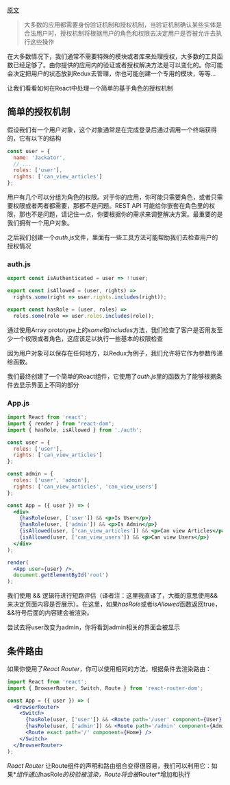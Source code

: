 [原文](https://alligator.io/react/simple-authorization/)

> 大多数的应用都需要身份验证机制和授权机制，当验证机制确认某些实体是合法用户时，授权机制将根据用户的角色和权限去决定用户是否被允许去执行这些操作

在大多数情况下，我们通常不需要特殊的模块或者库来处理授权，大多数的工具函数已经足够了。由你提供的应用内的验证或者授权解决方法是可以变化的。你可能会决定把用户的状态放到Redux去管理，你也可能创建一个专用的模块，等等...

让我们看看如何在React中处理一个简单的基于角色的授权机制

## 简单的授权机制

假设我们有一个用户对象，这个对象通常是在完成登录后通过调用一个终端获得的，它有以下的结构

```jsx
const user = {
  name: 'Jackator',
  // ...
  roles: ['user'],
  rights: ['can_view_articles']
};
```

用户有几个可以分组为角色的权限。对于你的应用，你可能只需要角色，或者只需要权限或者两者都需要，那都不是问题。REST API 可能给你嵌套在角色里的权限，那也不是问题，请记住一点，你要根据你的需求来调整解决方案。最重要的是我们拥有一个用户对象。

之后我们创建一个*auth.js*文件，里面有一些工具方法可能帮助我们去检查用户的授权情况

### auth.js

```jsx
export const isAuthenticated = user => !!user;

export const isAllowed = (user, rights) =>
  rights.some(right => user.rights.includes(right));

export const hasRole = (user, roles) =>
  roles.some(role => user.roles.includes(role));
```

通过使用Array prototype上的*some*和*includes*方法，我们检查了客户是否用友至少一个权限或者角色，这应该足以执行一些基本的权限检查

因为用户对象可以保存在任何地方，以Redux为例子，我们允许将它作为参数传递给函数。

我们最终创建了一个简单的React组件，它使用了*auth.js*里的函数为了能够根据条件去显示界面上不同的部分

### App.js

```jsx
import React from 'react';
import { render } from "react-dom";
import { hasRole, isAllowed } from './auth';

const user = {
  roles: ['user'],
  rights: ['can_view_articles']
};

const admin = {
  roles: ['user', 'admin'],
  rights: ['can_view_articles', 'can_view_users']
};

const App = ({ user }) => (
  <div>
    {hasRole(user, ['user']) && <p>Is User</p>}
    {hasRole(user, ['admin']) && <p>Is Admin</p>}
    {isAllowed(user, ['can_view_articles']) && <p>Can view Articles</p>}
    {isAllowed(user, ['can_view_users']) && <p>Can view Users</p>}
  </div>
);

render(
  <App user={user} />,
  document.getElementById('root')
);
```

我们使用 && 逻辑符进行短路评估（译者注：这里我直译了，大概的意思使用&&来决定页面内容是否展示）。在这里，如果*hasRole*或者*isAllowed*函数返回true，&&符号后面的内容建会被渲染。

尝试去将user改变为admin，你将看到admin相关的界面会被显示

## 条件路由

如果你使用了*React Router*，你可以使用相同的方法，根据条件去渲染路由：

```jsx
import React from 'react';
import { BrowserRouter, Switch, Route } from 'react-router-dom';

const App = ({ user }) => (
  <BrowserRouter>
    <Switch>
      {hasRole(user, ['user']) && <Route path='/user' component={User} />}
      {hasRole(user, ['admin']) && <Route path='/admin' component={Admin} />}
      <Route exact path='/' component={Home} />
    </Switch>
  </BrowserRouter>
);
```

*React Router* 让Route组件的声明和路由组合变得很容易，我们可以利用它：如果*<Route>*组件通过*hasRole*的校验被渲染，*Route*将会被*Router*增加和执行



